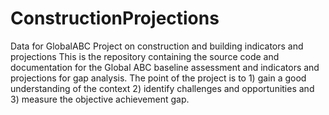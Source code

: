 # ConstructionProjections
Data for GlobalABC Project on construction and building indicators and projections
This is the repository containing the source code and documentation for the Global ABC baseline assessment and indicators and projections for gap analysis. 
The point of the project is to 1) gain a good understanding of the context 2) identify challenges and opportunities and 3) measure the objective achievement gap. 
